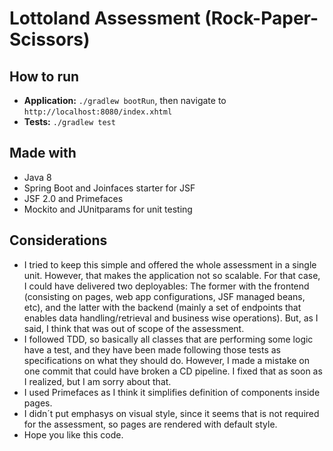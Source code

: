 # Lottoland Assessment (Rock-Paper-Scissors)

## How to run
- **Application:** `./gradlew bootRun`, then navigate to `http://localhost:8080/index.xhtml`
- **Tests:** `./gradlew test`

## Made with
- Java 8
- Spring Boot and Joinfaces starter for JSF
- JSF 2.0 and Primefaces
- Mockito and JUnitparams for unit testing

## Considerations
- I tried to keep this simple and offered the whole assessment in a single unit. However, that makes the application
not so scalable. For that case, I could have delivered two deployables:
The former with the frontend (consisting on pages, web app configurations, JSF managed beans, etc), and the latter with
the backend (mainly a set of endpoints that enables data handling/retrieval and business wise operations).
But, as I said, I think that was out of scope of the assessment.
- I followed TDD, so basically all classes that are performing some logic have a test,
and they have been made following those tests as specifications on what they should do.
However, I made a mistake on one commit that could have broken a CD pipeline. I fixed that as soon as I realized, but I
am sorry about that.
- I used Primefaces as I think it simplifies definition of components inside pages.
- I didn´t put emphasys on visual style, since it seems that is not required for the assessment, so pages are
rendered with default style.  
- Hope you like this code.
